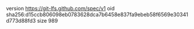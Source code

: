 version https://git-lfs.github.com/spec/v1
oid sha256:d15ccb806098eb0783628dca7b6458e837fa9ebeb58f6569e30341d773d88fd3
size 989
